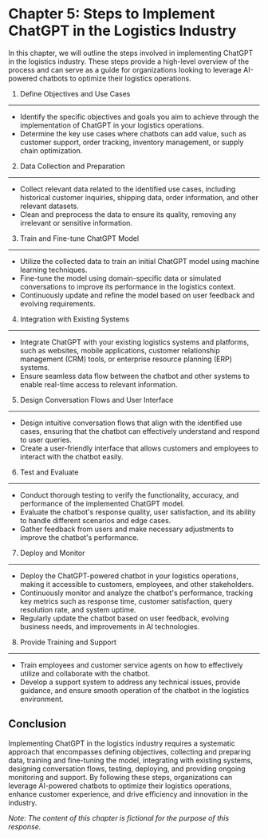 Chapter 5: Steps to Implement ChatGPT in the Logistics Industry
===============================================================

In this chapter, we will outline the steps involved in implementing ChatGPT in the logistics industry. These steps provide a high-level overview of the process and can serve as a guide for organizations looking to leverage AI-powered chatbots to optimize their logistics operations.

1. Define Objectives and Use Cases
----------------------------------

* Identify the specific objectives and goals you aim to achieve through the implementation of ChatGPT in your logistics operations.
* Determine the key use cases where chatbots can add value, such as customer support, order tracking, inventory management, or supply chain optimization.

2. Data Collection and Preparation
----------------------------------

* Collect relevant data related to the identified use cases, including historical customer inquiries, shipping data, order information, and other relevant datasets.
* Clean and preprocess the data to ensure its quality, removing any irrelevant or sensitive information.

3. Train and Fine-tune ChatGPT Model
------------------------------------

* Utilize the collected data to train an initial ChatGPT model using machine learning techniques.
* Fine-tune the model using domain-specific data or simulated conversations to improve its performance in the logistics context.
* Continuously update and refine the model based on user feedback and evolving requirements.

4. Integration with Existing Systems
------------------------------------

* Integrate ChatGPT with your existing logistics systems and platforms, such as websites, mobile applications, customer relationship management (CRM) tools, or enterprise resource planning (ERP) systems.
* Ensure seamless data flow between the chatbot and other systems to enable real-time access to relevant information.

5. Design Conversation Flows and User Interface
-----------------------------------------------

* Design intuitive conversation flows that align with the identified use cases, ensuring that the chatbot can effectively understand and respond to user queries.
* Create a user-friendly interface that allows customers and employees to interact with the chatbot easily.

6. Test and Evaluate
--------------------

* Conduct thorough testing to verify the functionality, accuracy, and performance of the implemented ChatGPT model.
* Evaluate the chatbot's response quality, user satisfaction, and its ability to handle different scenarios and edge cases.
* Gather feedback from users and make necessary adjustments to improve the chatbot's performance.

7. Deploy and Monitor
---------------------

* Deploy the ChatGPT-powered chatbot in your logistics operations, making it accessible to customers, employees, and other stakeholders.
* Continuously monitor and analyze the chatbot's performance, tracking key metrics such as response time, customer satisfaction, query resolution rate, and system uptime.
* Regularly update the chatbot based on user feedback, evolving business needs, and improvements in AI technologies.

8. Provide Training and Support
-------------------------------

* Train employees and customer service agents on how to effectively utilize and collaborate with the chatbot.
* Develop a support system to address any technical issues, provide guidance, and ensure smooth operation of the chatbot in the logistics environment.

Conclusion
----------

Implementing ChatGPT in the logistics industry requires a systematic approach that encompasses defining objectives, collecting and preparing data, training and fine-tuning the model, integrating with existing systems, designing conversation flows, testing, deploying, and providing ongoing monitoring and support. By following these steps, organizations can leverage AI-powered chatbots to optimize their logistics operations, enhance customer experience, and drive efficiency and innovation in the industry.

*Note: The content of this chapter is fictional for the purpose of this response.*
